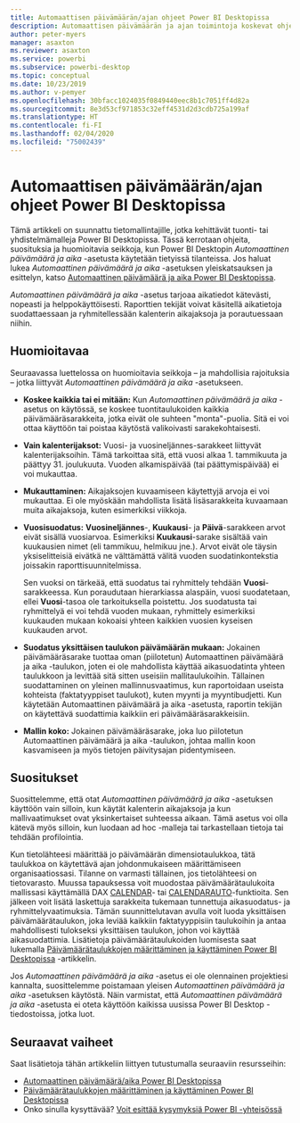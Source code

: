 ```yaml
---
title: Automaattisen päivämäärän/ajan ohjeet Power BI Desktopissa
description: Automaattisen päivämäärän ja ajan toimintoja koskevat ohjeet Power BI Desktopissa.
author: peter-myers
manager: asaxton
ms.reviewer: asaxton
ms.service: powerbi
ms.subservice: powerbi-desktop
ms.topic: conceptual
ms.date: 10/23/2019
ms.author: v-pemyer
ms.openlocfilehash: 30bfacc1024035f0849440eec8b1c7051ff4d82a
ms.sourcegitcommit: 8e3d53cf971853c32eff4531d2d3cdb725a199af
ms.translationtype: HT
ms.contentlocale: fi-FI
ms.lasthandoff: 02/04/2020
ms.locfileid: "75002439"
---
```

# <a name="auto-datetime-guidance-in-power-bi-desktop"></a>Automaattisen päivämäärän/ajan ohjeet Power BI Desktopissa

Tämä artikkeli on suunnattu tietomallintajille, jotka kehittävät tuonti- tai yhdistelmämalleja Power BI Desktopissa. Tässä kerrotaan ohjeita, suosituksia ja huomioitavia seikkoja, kun Power BI Desktopin _Automaattinen päivämäärä ja aika_ -asetusta käytetään tietyissä tilanteissa. Jos haluat lukea _Automaattinen päivämäärä ja aika_ -asetuksen yleiskatsauksen ja esittelyn, katso [Automaattinen päivämäärä ja aika Power BI Desktopissa](../desktop-auto-date-time.md).

_Automaattinen päivämäärä ja aika_ -asetus tarjoaa aikatiedot kätevästi, nopeasti ja helppokäyttöisesti. Raporttien tekijät voivat käsitellä aikatietoja suodattaessaan ja ryhmitellessään kalenterin aikajaksoja ja porautuessaan niihin.

## <a name="considerations"></a>Huomioitavaa

Seuraavassa luettelossa on huomioitavia seikkoja – ja mahdollisia rajoituksia – jotka liittyvät _Automaattinen päivämäärä ja aika_ -asetukseen.

- **Koskee kaikkia tai ei mitään:** Kun _Automaattinen päivämäärä ja aika_ -asetus on käytössä, se koskee tuontitaulukoiden kaikkia päivämääräsarakkeita, jotka eivät ole suhteen &quot;monta&quot;-puolia. Sitä ei voi ottaa käyttöön tai poistaa käytöstä valikoivasti sarakekohtaisesti.
- **Vain kalenterijaksot:** Vuosi- ja vuosineljännes-sarakkeet liittyvät kalenterijaksoihin. Tämä tarkoittaa sitä, että vuosi alkaa 1. tammikuuta ja päättyy 31. joulukuuta. Vuoden alkamispäivää (tai päättymispäivää) ei voi mukauttaa.
- **Mukauttaminen:** Aikajaksojen kuvaamiseen käytettyjä arvoja ei voi mukauttaa. Ei ole myöskään mahdollista lisätä lisäsarakkeita kuvaamaan muita aikajaksoja, kuten esimerkiksi viikkoja.
- **Vuosisuodatus:** **Vuosineljännes**-, **Kuukausi**- ja **Päivä**-sarakkeen arvot eivät sisällä vuosiarvoa. Esimerkiksi **Kuukausi**-sarake sisältää vain kuukausien nimet (eli tammikuu, helmikuu jne.). Arvot eivät ole täysin yksiselitteisiä eivätkä ne välttämättä välitä vuoden suodatinkontekstia joissakin raporttisuunnitelmissa.

    Sen vuoksi on tärkeää, että suodatus tai ryhmittely tehdään **Vuosi**-sarakkeessa. Kun poraudutaan hierarkiassa alaspäin, vuosi suodatetaan, ellei **Vuosi**-tasoa ole tarkoituksella poistettu. Jos suodatusta tai ryhmittelyä ei voi tehdä vuoden mukaan, ryhmittely esimerkiksi kuukauden mukaan kokoaisi yhteen kaikkien vuosien kyseisen kuukauden arvot.
- **Suodatus yksittäisen taulukon päivämäärän mukaan:** Jokainen päivämääräsarake tuottaa oman (piilotetun) Automaattinen päivämäärä ja aika -taulukon, joten ei ole mahdollista käyttää aikasuodatinta yhteen taulukkoon ja levittää sitä sitten useisiin mallitaulukoihin. Tällainen suodattaminen on yleinen mallinnusvaatimus, kun raportoidaan useista kohteista (faktatyyppiset taulukot), kuten myynti ja myyntibudjetti. Kun käytetään Automaattinen päivämäärä ja aika -asetusta, raportin tekijän on käytettävä suodattimia kaikkiin eri päivämääräsarakkeisiin.
- **Mallin koko:** Jokainen päivämääräsarake, joka luo piilotetun Automaattinen päivämäärä ja aika -taulukon, johtaa mallin koon kasvamiseen ja myös tietojen päivitysajan pidentymiseen.

## <a name="recommendations"></a>Suositukset

Suosittelemme, että otat _Automaattinen päivämäärä ja aika_ -asetuksen käyttöön vain silloin, kun käytät kalenterin aikajaksoja ja kun mallivaatimukset ovat yksinkertaiset suhteessa aikaan. Tämä asetus voi olla kätevä myös silloin, kun luodaan ad hoc -malleja tai tarkastellaan tietoja tai tehdään profilointia.

Kun tietolähteesi määrittää jo päivämäärän dimensiotaulukkoa, tätä taulukkoa on käytettävä ajan johdonmukaiseen määrittämiseen organisaatiossasi. Tilanne on varmasti tällainen, jos tietolähteesi on tietovarasto. Muussa tapauksessa voit muodostaa päivämäärätaulukoita mallissasi käyttämällä DAX [CALENDAR](/dax/calendar-function-dax)- tai [CALENDARAUTO](/dax/calendarauto-function-dax)-funktioita. Sen jälkeen voit lisätä laskettuja sarakkeita tukemaan tunnettuja aikasuodatus- ja ryhmittelyvaatimuksia. Tämän suunnittelutavan avulla voit luoda yksittäisen päivämäärätaulukon, joka leviää kaikkiin faktatyyppisiin taulukoihin ja antaa mahdollisesti tulokseksi yksittäisen taulukon, johon voi käyttää aikasuodattimia. Lisätietoja päivämäärätaulukoiden luomisesta saat lukemalla [Päivämäärätaulukkojen määrittäminen ja käyttäminen Power BI Desktopissa](../desktop-date-tables.md) -artikkelin.

Jos _Automaattinen päivämäärä ja aika_ -asetus ei ole olennainen projektiesi kannalta, suosittelemme poistamaan yleisen _Automaattinen päivämäärä ja aika_ -asetuksen käytöstä. Näin varmistat, että _Automaattinen päivämäärä ja aika_ -asetusta ei oteta käyttöön kaikissa uusissa Power BI Desktop -tiedostoissa, jotka luot.

## <a name="next-steps"></a>Seuraavat vaiheet

Saat lisätietoja tähän artikkeliin liittyen tutustumalla seuraaviin resursseihin:

- [Automaattinen päivämäärä/aika Power BI Desktopissa](../desktop-auto-date-time.md)
- [Päivämäärätaulukkojen määrittäminen ja käyttäminen Power BI Desktopissa](../desktop-date-tables.md)
- Onko sinulla kysyttävää? [Voit esittää kysymyksiä Power BI -yhteisössä](https://community.powerbi.com/)

